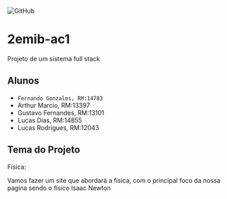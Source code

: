 ![GitHub](https://img.shields.io/github/license/Fernando1403/2emib-ac1)
# 2emib-ac1
Projeto de um sistema full stack
## Alunos
- ` Fernando Gonzales, RM:14783 `
- Arthur Marcio, RM:13397
- Gustavo Fernandes, RM:13101
- Lucas Dias, RM:14855
- Lucas Rodrigues, RM:12043
## Tema do Projeto
Física:

Vamos fazer um site que abordará a física, com o principal foco da nossa pagina sendo o fisico Isaac Newton
